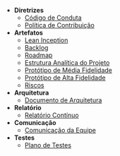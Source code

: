 - **Diretrizes**
    - [Código de Conduta](./CODE_OF_CONDUCT.md)
    - [Política de Contribuição](./CONTRIBUTING.md)
- **Artefatos**
    - [Lean Inception](./lean/quadro_lean.md)
    - [Backlog](./backlog/backlog.md)
    - [Roadmap](./roadmap/roadmap.md)
    - [Estrutura Analítica do Projeto](./eap/eap.md)
    - [Protótipo de Média Fidelidade](./prototipos/media_fidelidade.md)
    - [Protótipo de Alta Fidelidade](./prototipos/alta_fidelidade.md)
    - [Riscos](./riscos/riscos.md)
- **Arquitetura**
    - [Documento de Arquitetura](./arquitetura/arquitetura.md)
- **Relatório**
    - [Relatório Contínuo](./relatorio/relatorio.md)
- **Comunicação**
    - [Comunicação da Equipe](./comunicacao/comunicacao.md)
- **Testes**
    - [Plano de Testes](./testes/testes.md)

